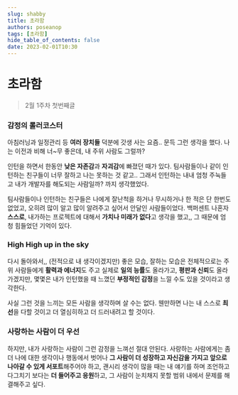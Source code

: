```yaml
---
slug: shabby
title: 초라함
authors: poseanop
tags: [초라함]
hide_table_of_contents: false
date: 2023-02-01T10:30
---
```


# 초라함

> 2월 1주차 첫번째글

### 감정의 롤러코스터

아침러닝과 일정관리 등 **여러 장치들** 덕분에 갓생 사는 요즘.. 문득 그런 생각을 했다. 나는 이전과 비해 너~무 좋은데, 내 주위 사람도 그럴까?

인턴을 하면서 한동안 **낮은 자존감**과 **자괴감**에 빠졌던 때가 있다. 팀사람들이나 같이 인턴하는 친구들이 너무 잘하고 나는 못하는 것 같고.. 그래서 인턴하는 내내 엄청 주눅들고 내가 개발자를 해도되는 사람일까? 까지 생각했었다.

팀사람들이나 인턴하는 친구들은 나에게 잘난척을 하거나 무시하거나 한 적은 단 한번도 없었고, 오히려 많이 알고 많이 알려주고 싶어서 안달인 사람들이었다. 백퍼센트 나혼자 **스스로**, 내가하는 프로젝트에 대해서 **가치나 미래가 없다**고 생각을 했고,, 그 때문에 엄청 힘들었던 기억이 있다.

### High High up in the sky

다시 돌아와서,, (전적으로 내 생각이겠지만) 좋은 모습, 잘하는 모습은 전체적으로는 주위 사람들에게 **활력과 에너지**도 주고 실제로 **일의 능률**도 올라가고, **평판과 신뢰**도 올라가겠지만, 몇몇은 내가 인턴했을 때 느꼈던 **부정적인 감정**을 느낄 수도 있을 것이라고 생각한다.

사실 그런 것을 느끼는 모든 사람을 생각하며 살 수는 없다. 웬만하면 나는 내 스스로 **최선**을 다할 것이고 더 열심히하고 더 드러내려고 할 것이다.

### 사랑하는 사람이 더 우선

하지만, 내가 사랑하는 사람이 그런 감정을 느껴선 절대 안된다. 사랑하는 사람에게는 좀 더 나에 대한 생각이나 행동에서 벗어나 **그 사람이 더 성장하고 자신감을 가지고 앞으로 나아갈 수 있게 서포트**해주어야 하고, 괜시리 생각이 많을 때는 내 얘기를 하며 조언하고 다그치기 보다는 **더 들어주고 응원**하고, 그 사람이 눈치채지 못할 범위 내에서 문제를 해결해주고 싶다.
